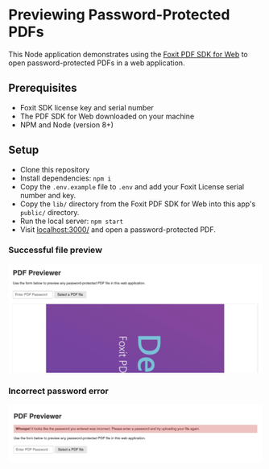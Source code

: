 # Previewing Password-Protected PDFs

This Node application demonstrates using the [Foxit PDF SDK for Web](https://developers.foxitsoftware.com/pdf-sdk/web/) to open password-protected PDFs in a web application.

## Prerequisites
- Foxit SDK license key and serial number
- The PDF SDK for Web downloaded on your machine
- NPM and Node (version 8+)

## Setup
- Clone this repository
- Install dependencies: `npm i`
- Copy the `.env.example` file to `.env` and add your Foxit License serial number and key.
- Copy the `lib/` directory from the Foxit PDF SDK for Web into this app's `public/` directory.
- Run the local server: `npm start`
- Visit [localhost:3000/](http://localhost:3000/) and open a password-protected PDF.

### Successful file preview
![Preview of the web application](screenshot-1.png)

### Incorrect password error
![Incorrect password error](screenshot-2.png)
